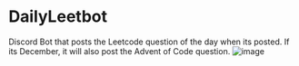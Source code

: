 # DailyLeetbot
Discord Bot that posts the Leetcode question of the day when its posted. If its December, it will also post the Advent of Code question.
![image](https://github.com/user-attachments/assets/64c37ebe-a0c8-4d98-ba5b-7d1377c91c98)

